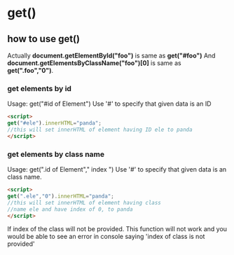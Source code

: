 # get()

## how to use get()
Actually **document.getElementById("foo")** is same as **get("#foo")**
And **document.getElementsByClassName("foo")[0]** is same as **get(".foo","0")**.
### get elements by id
Usage: get("#id of Element")
Use '#' to specify that given data is an ID
```markdown 
<script>
get("#ele").innerHTML="panda";
//this will set innerHTML of element having ID ele to panda
</script>
```
### get elements by class name
Usage: get(".id of Element"," index ")
Use '#' to specify that given data is an class name.
```markdown 
<script>
get(".ele","0").innerHTML="panda";
//this will set innerHTML of element having class
//name ele and have index of 0, to panda
</script>
```
If index of the class will not be provided.
 This function will not work and you would be
 able to see an error in console saying 'index of class is not provided'
